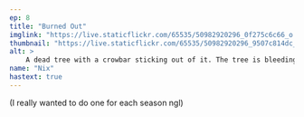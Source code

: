 ```yaml
---
ep: 8
title: "Burned Out"
imglink: "https://live.staticflickr.com/65535/50982920296_0f275c6c66_o.jpg"
thumbnail: "https://live.staticflickr.com/65535/50982920296_9507c814dc_q.jpg"
alt: >
    A dead tree with a crowbar sticking out of it. The tree is bleeding. On the right side there is a half-rotten apple covered in spiders. There is a fire in the background behind the apple.
name: "Nix"
hastext: true
---
```

(I really wanted to do one for each season ngl)